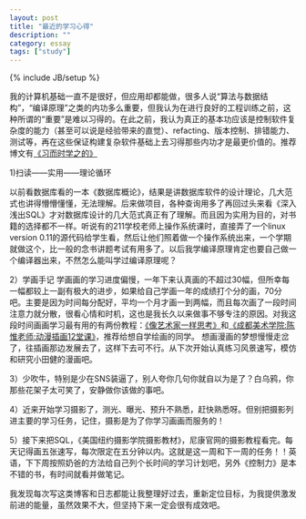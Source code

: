 ```yaml
---
layout: post
title: "最近的学习心得"
description: ""
category: essay
tags: ["study"]
---
```

{% include JB/setup %}

我的计算机基础一直不是很好，但应用却都能做，很多人说“算法与数据结构”，“编译原理”之类的内功多么重要，但我认为在进行良好的工程训练之前，这种所谓的“重要”是难以习得的。在此之前，我认为真正的基本功应该是控制软件复杂度的能力（甚至可以说是经验带来的直觉）、refacting、版本控制、排错能力、测试等，再在这些保证构建复杂软件基础上去习得那些内功才是最更价值的。推荐博文有[《习而时学之的》](http://blog.sina.com.cn/s/blog_49a3971d0102dufj.html)

1)扫读——实用——理论循环

以前看数据库看的一本《数据库概论》，结果是讲数据库软件的设计理论，几大范式也讲得懵懵懂懂，无法理解。后来做项目，各种查询用多了再回过头来看《深入浅出SQL》才对数据库设计的几大范式真正有了理解。而且因为实用为目的，对书籍的选择都不一样。听说有的211学校老师上操作系统课时，直接弄了一个linux
version
0.11的源代码给学生看，然后让他们照着做一个操作系统出来，一个学期就做这个，比一般的念书讲题考试有用多了。以后我学编译原理肯定也要自己做一个编译器出来，不然怎么能叫学过编译原理呢？

2）学画手记
学画画的学习进度偏慢，一年下来认真画的不超过30幅，但所幸每一幅都较上一副有极大的进步，如果给自己学画一年的成绩打个分的画，70分吧。主要是因为时间每分配好，平均一个月才画一到两幅，而且每次画了一段时间注意力就分散，很看心情和时机，这也是我长久以来做事不够专注的原因。对我这段时间画画学习最有用的有两份教程：[《像艺术家一样思考》](http://book.douban.com/subject/1055088/)和[《成都美术学院:陈惟老师:动漫插画12堂课》](http://www.verycd.com/topics/2885446/)，推荐给想自学绘画的同学。
想画漫画的梦想慢慢走岔了，往插画那边发展去了，这样下去可不行。从下次开始认真练习风景速写，模仿和研究小田健的漫画吧。

3）少吹牛，特别是少在SNS装逼了，别人夸你几句你就自以为是了？白乌鸦，你那些花架子太可笑了，安静做你该做的事吧。

4）近来开始学习摄影了，测光、曝光、预升不熟悉，赶快熟悉呀。但别把摄影列进主要的学习任务，记住，摄影是为了你学习画画而服务的！

5）接下来把SQL，《美国纽约摄影学院摄影教材》，尼康官网的摄影教程看完。每天记得画五张速写，每次限定在五分钟以内。这就是这一周和下一周的任务！！英语，下下周按照奶爸的方法给自己列个长时间的学习计划吧，另外《控制力》是本不错的书，有时间就看并做笔记。

我发现每次写这类博客和日志都能让我整理好过去，重新定位目标，为我提供激发前进的能量，虽然效果不大，但坚持下来一定会很有成效吧。
